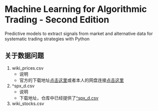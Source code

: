 # Machine Learning for Algorithmic Trading - Second Edition

Predictive models to extract signals from market and alternative data for systematic trading strategies with Python

## 关于数据问题

1. wiki_prices.csv
    - 说明
    - 官方的下载地址[点击这里](<https://data.nasdaq.com/tables/WIKIP/WIKI-PRICES/export>)或者本人的网盘连接[点击这里]()
2. ^spx_d.csv
    - 说明
    - 下载地址，仓库中已经提供了[^spx_d.csv](./data/^spx_d.csv)
3. wiki_stocks.csv
